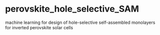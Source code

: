 # perovskite_hole_selective_SAM
machine learning for design of hole-selective self-assembled monolayers for inverted perovskite solar cells
